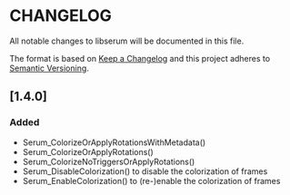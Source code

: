 # CHANGELOG
All notable changes to libserum will be documented in this file.

The format is based on [Keep a Changelog](https://keepachangelog.com/en/1.0.0/)
and this project adheres to [Semantic Versioning](https://semver.org/spec/v2.0.0.html).


## [1.4.0]
### Added
- Serum_ColorizeOrApplyRotationsWithMetadata()
- Serum_ColorizeOrApplyRotations()
- Serum_ColorizeNoTriggersOrApplyRotations()
- Serum_DisableColorization() to disable the colorization of frames
- Serum_EnableColorization() to (re-)enable the colorization of frames

